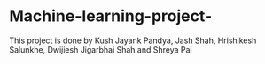 # Machine-learning-project-
This project is done by Kush Jayank Pandya, Jash Shah, Hrishikesh Salunkhe, Dwijiesh Jigarbhai Shah and  Shreya Pai
